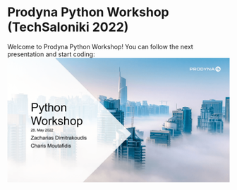 # Prodyna Python Workshop (TechSaloniki 2022)
Welcome to Prodyna Python Workshop! You can follow the next presentation and start coding:
[![Presentation cover](cover.png?raw=true "Presentation cover")](prodyna-python-workshop-2022.pdf)
